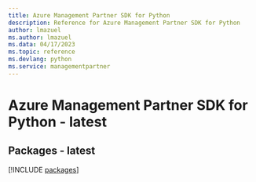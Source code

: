 ```yaml
---
title: Azure Management Partner SDK for Python
description: Reference for Azure Management Partner SDK for Python
author: lmazuel
ms.author: lmazuel
ms.data: 04/17/2023
ms.topic: reference
ms.devlang: python
ms.service: managementpartner
---
```

# Azure Management Partner SDK for Python - latest
## Packages - latest
[!INCLUDE [packages](management-partner-index.md)]